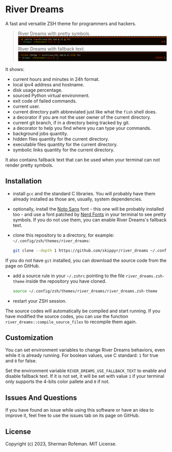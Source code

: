 # River Dreams

A fast and versatile ZSH theme for programmers and hackers.

> River Dreams with pretty symbols.
![](images/image_0.png)
> River Dreams with fallback text.
![](images/image_1.png)

It shows:
+ current hours and minutes in 24h format.
+ local ipv4 address and hostname.
+ disk usage percentage.
+ sourced Python virtual environment.
+ exit code of failed commands.
+ current user.
+ current directory path abbreviated just like what the `fish` shell does.
+ a decorator if you are not the user owner of the current directory.
+ current git branch, if in a directory being tracked by git.
+ a decorator to help you find where you can type your commands.
+ background jobs quantity.
+ hidden files quantity for the current directory.
+ executable files quantity for the current directory.
+ symbolic links quantity for the current directory.

It also contains fallback text that can be used when your terminal can not render pretty symbols.


## Installation

+ install `gcc` and the standard C libraries. You will probably have them already installed as those are, usually, system dependencies.
+ optionally, install the [Noto Sans](https://fonts.google.com/noto/specimen/Noto+Sans) font - this one will be probably installed too - and use a font patched by [Nerd Fonts](https://github.com/ryanoasis/nerd-fonts) in your terminal to see pretty symbols. If you do not use them, you can enable River Dreams's fallback text.
+ clone this repository to a directory, for example: `~/.config/zsh/themes/river_dreams`:

	```bash
	git clone --depth 1 https://github.com/skippyr/river_dreams ~/.config/zsh/themes/river_dreams
	```
If you do not have `git` installed, you can download the source code from the page on GitHub.

+ add a source rule in your `~/.zshrc` pointing to the file `river_dreams.zsh-theme` inside the repository you have cloned.

	```bash
	source ~/.config/zsh/themes/river_dreams/river_dreams.zsh-theme
	```

+ restart your ZSH session.

The source codes will automatically be compiled and start running. If you have modified the source codes, you can use the function `river_dreams::compile_source_files` to recompile them again.


## Customization

You can set environment variables to change River Dreams behaviors, even while it is already running. For boolean values, use C standard: `1` for true and `0` for false.

Set the environment variable `RIVER_DREAMS_USE_FALLBACK_TEXT` to enable and disable fallback text. If it is not set, it will be set with value `1` if your terminal only supports the 4-bits color pallete and `0` if not.


## Issues And Questions

If you have found an issue while using this software or have an idea to improve it, feel free to use the issues tab on its page on GitHub.


## License

Copyright (c) 2023, Sherman Rofeman. MIT License.

